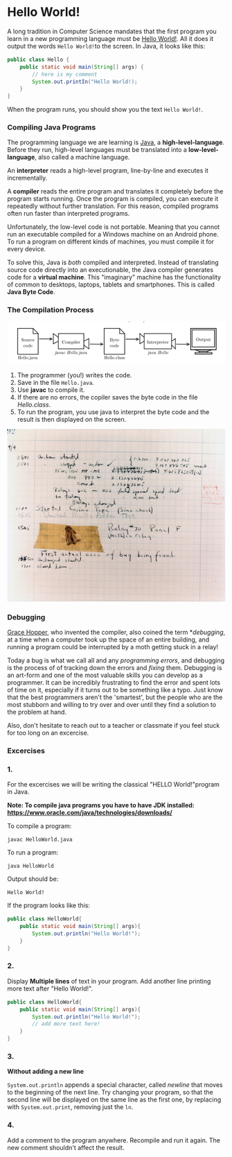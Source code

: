 # Hello World!

A long tradition in Computer Science mandates that the first program you learn in a new programming language must be [Hello World!](https://en.wikipedia.org/wiki/%22Hello,_World!%22_program). All it does it output the words `Hello World!`to the screen. In Java, it looks like this:

```Java
public class Hello {
    public static void main(String[] args) {
        // here is my comment
        System.out.printIn("Hello World!);
    }
}
```

When the program runs, you should show you the text `Hello World!`.


### Compiling Java Programs

The programming language we are learning is [Java](https://en.wikipedia.org/wiki/Java_(programming_language)), a **high-level-language**. Before they run, high-level languages must be translated into a **low-level-language**, also called a machine language. 

An **interpreter** reads a high-level program, line-by-line and executes it incrementally.

A **compiler** reads the entire program and translates it completely before the program starts running. Once the program is compiled, you can execute it repeatedly without further translation. For this reason, compiled programs often run faster than interpreted programs. 

Unfortunately, the low-level code is not portable. Meaning that you cannot run an executable compiled for a Windows machine on an Android phone. To run a program on different kinds of machines, you must compile it for every device.

To solve this, Java is *both* compiled and interpreted. Instead of translating source code directly into an executionable, the Java compiler generates code for a **virtual machine**. This "imaginary" machine has the functionality of common to desktops, laptops, tablets and smartphones. This is called **Java Byte Code**. 

### The Compilation Process

![The compiling process](../../assets/image-20210811094602268.png)

1. The programmer (you!) writes the code.
2. Save in the file `Hello.java`.
3. Use **javac** to compile it.
4. If there are no errors, the copiler saves the byte code in the file *Hello.class*.
5. To run the program, you use java to interpret the byte code and the result is then displayed on the screen.

![Debugging with an actual bug](../../assets/First_Computer_Bug,_1945.jpg)
 
### Debugging

[Grace Hopper](https://en.wikipedia.org/wiki/Grace_Hopper), who invented the compiler, also coined the term **debugging*, at a time when a computer took up the space of an entire building, and running a program could be interrupted by a moth getting stuck in a relay! 

Today a bug is what we call all and any *programming errors*, and debugging is the process of of tracking down the errors and *fixing* them. Debugging is an art-form and one of the most valuable skills you can develop as a programmer. It can be incredibly frustrating to find the error and spent lots of time on it, especially if it turns out to be something like a typo. Just know that the best programmers aren't the 'smartest', but the people who are the most stubborn and willing to try over and over until they find a solution to the problem at hand.

Also, don't hesitate to reach out to a teacher or classmate if you feel stuck for too long on an excercise.


### Excercises

### 1. 
For the excercises we will be writing the classical "HELLO World!"program in Java.

**Note: To compile java programs you have to have JDK installed: https://www.oracle.com/java/technologies/downloads/**


To compile a program: 

```
javac HelloWorld.java
```

To run a program:

```
java HelloWorld
```

Output should be:

```
Hello World!
```

If the program looks like this:

```java
public class HelloWorld{
	public static void main(String[] args){
		System.out.println("Hello World!");
	}
}
```

### 2. 

Display **Multiple lines** of text in your program. Add another line printing more text after "Hello World!". 

```java
public class HelloWorld{
	public static void main(String[] args){
		System.out.println("Hello World!");
        // add more text here!
	}
}
```
### 3. 

**Without adding a new line**

`System.out.println` appends a special character, called *newline* that moves to the beginning of the next line. Try changing your program, so that the second line will be displayed on the same line as the first one, by replacing with `System.out.print`, removing just the `ln`.


### 4. 

Add a comment to the program anywhere. Recompile and run it again. The new comment shouldn't affect the result.
